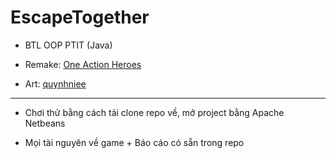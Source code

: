 # EscapeTogether

- BTL OOP PTIT (Java)

- Remake: [One Action Heroes](https://itch.io/jam/gmtk-2019/rate/461977)

- Art: [quynhniee](https://github.com/quynhniee)

------------------------------

- Chơi thử bằng cách tải clone repo về, mở project bằng Apache Netbeans

- Mọi tài nguyên về game + Báo cáo có sẵn trong repo

